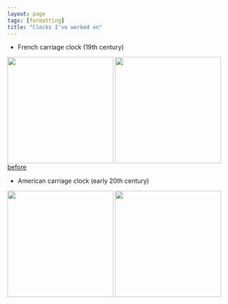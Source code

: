 ```yaml
---
layout: page
tags: [formatting]
title: "Clocks I've worked on"
---
```


* French carriage clock (19th century)

<a ><img src="http://gtendas.github.io/orologi/carriage1.jpg" align="center" height="240" ></a>   <a ><img src="http://gtendas.github.io/orologi/carriage1b.jpg" align="center" height="240" ></a>   
[before](http://gtendas.github.io/orologi/carriageold1.jpg)

* American carriage clock (early 20th century)

 <a ><img src="http://gtendas.github.io/orologi/carriage2.jpg" align="center" height="240" ></a>   <a ><img src="http://gtendas.github.io/orologi/carriage2b.jpg" align="center" height="240" ></a>   

